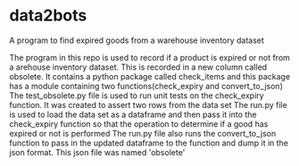 # data2bots
A program to find expired goods from a warehouse inventory dataset

The program in this repo is used to record if a product is expired or not from a arehouse inventory dataset. This is recorded in a new column called obsolete.
It contains a python package called check_items and this package has a module containing two functions(check_expiry and convert_to_json)
The test_obsolete.py file is used to run unit tests on the check_expiry function. It was created to assert two rows from the data set
The run.py file is used to load the data set as a dataframe and then pass it into the check_expiry function so that the operation to determine if a good has expired or not is performed
The run.py file also runs the convert_to_json function to pass in the updated dataframe to the function and dump it in the json format. This json file was named 'obsolete'
